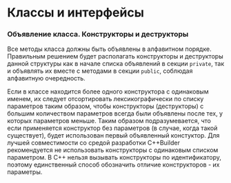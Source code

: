 # Классы и интерфейсы

### Объявление класса. Конструкторы и деструкторы

Все методы класса должны быть объявлены в алфавитном порядке. Правильным решением будет располагать конструкторы и деструкторы данной структуры как в начале списка объявлений в секции `private`, так и объявлять их вместе с методами в секции `public`, соблюдая алфавитную очередность.

Если в классе находится более одного конструктора с одинаковым именем, их следует отсортировать лексикографически по списку параметров таким образом, чтобы конструкторы \(деструкторы\) с большим количеством параметров всегда были объявлены после тех, у которых параметров меньше. Таким образом подразумевается, что если применяется конструктор без параметров \(в случае, когда такой существует\), будет использован первый объявленный констуктор. Для лучшей совместимости со средой разработки C++Builder рекомендуется не использовать конструкторы с одинаковым списком параметром. В С++ нельзя вызывать конструкторы по идентификатору, поэтому единственный способ обозначить отличие конструкторов - их параметры.

